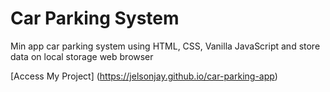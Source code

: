 # Car Parking System
 Min app car parking system using HTML, CSS, Vanilla JavaScript and store data on local storage web browser

[Access My Project] (https://jelsonjay.github.io/car-parking-app)
